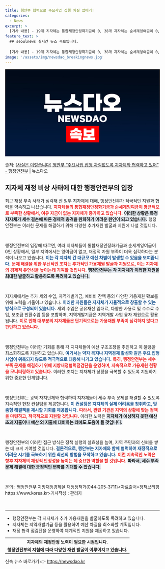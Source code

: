 ```yaml
---
title: 행안부 협력으로 주요사업 집행 차질 없애기!
categories:
  - News
excerpt: >
  [기사 내용] - 19개 지자체는 통합재정안정화기금이 0, 38개 지자체는 순세계잉여금이 0, 4개 지자체는…
feature_text: >
  ## seoulnews 실시간 뉴스 속보입니다.

  [기사 내용] - 19개 지자체는 통합재정안정화기금이 0, 38개 지자체는 순세계잉여금이 0, 4개 지자체는…
image: '/assets/img/newsdao_breakingnews.jpg'
---
```


![뉴스다오 속보](/assets/img/newsdao_breakingnews.jpg)

<p>출처: <a href="https://newsdao.kr/2300" rel="dofollow">[사실은 이렇습니다] 행안부 “주요사업 집행 차질없도록 지자체와 협력하고 있어” - 행정안전부</a> | 뉴스다오</p>

<h2 data-ke-size="size26">지자체 재정 비상 사태에 대한 행정안전부의 입장</h2>

<p data-ke-size="size16">최근 재정 부족 사태가 심각해 진 일부 지자체에 대해, 행정안전부가 적극적인 지원과 협력을 약속하고 나섰습니다. <b><span style="color: #ee2323;">지자체들의 통합재정안정화기금과 순세계잉여금이 평균적으로 부족한 상황에서, 여유 자금이 없는 지자체가 증가하고 있습니다.</span></b> <b><span style="background-color: #21538527;">이러한 상황은 특정 지자체가 세수 결손에 따른 경제적 충격을 완화하기 어려운 원인이 되고 있습니다.</span></b> 행정안전부는 이러한 문제를 해결하기 위해 다양한 추가재원 발굴과 지원에 나설 것입니다.</p>

<p data-ke-size="size16">&nbsp;</p>

행정안전부의 입장에 따르면, 여러 지자체들이 통합재정안정화기금과 순세계잉여금이 0인 상황에서, 일부 지역에서는 잉여금이 없고, 재정적 자원 부족이 더욱 심각하다는 분석이 나오고 있습니다. <b><span style="color: #1a5490;">이는 각 지자체 간 대규모 예산 차별이 발생할 수 있음을 보여줍니다.</span></b> <b><span style="color: #ee2323;">문제 해결을 위한 우선적인 조치는 추가적인 가용재원 발굴과 지원으로, 이는 지자체의 경제적 유연성을 높이는데 기여할 것입니다.</span></b> <b><span style="background-color: #21538527;">행정안전부는 각 지자체가 이러한 재원을 최대한 발굴하고 활용하도록 독려하고 있습니다.</span></b>

<p data-ke-size="size16">&nbsp;</p>

지자체에서는 추가 세외 수입, 지역개발기금, 예비비 잔액 등의 다양한 가용재원 확보를 위해 노력을 기울이고 있습니다. <b><span style="color: #1a5490;">이러한 자원들은 지자체가 자율적으로 창출할 수 있는 방식으로 구성되어 있습니다.</span></b> 세외 수입은 공유재산 임대료, 다양한 사용료 및 수수료 수입, 보조금 반환수입 등을 포함하며, 지역개발기금은 지역개발 사업 융자 재원으로 활용됩니다. <b><span style="color: #ee2323;">이로 인해 대부분의 지자체들은 단기적으로는 가용재원 부족이 심각하지 않다고 판단하고 있습니다.</span></b>

<p data-ke-size="size16">&nbsp;</p>

행정안전부는 이러한 기회를 통해 각 지자체들이 예산 구조조정을 추진하고 이·불용을 최소화하도록 지원하고 있습니다. <b><span style="color: #1a5490;">여기서는 약자 복지나 지역경제 활성화 같은 주요 집행 사업이 위축되지 않도록 적극적으로 대응해 나가고 있습니다.</span></b> <b><span style="color: #ee2323;">특히, 행정안전부는 세수 부족 문제를 해결하기 위해 지방재정협력점검단을 운영하며, 지속적으로 가용재원 현황을 모니터링하고 있습니다.</span></b> 이러한 조치는 지자체가 상황을 극복할 수 있도록 지원하기 위한 중요한 단계입니다.

<p data-ke-size="size16">&nbsp;</p>

행정안전부는 광역 자치단체와 협력하여 지자체들이 세수 부족 문제를 해결할 수 있도록 지속적인 현장 컨설팅을 제공합니다. <b><span style="color: #1a5490;">이 컨설팅은 지자체의 실제 어려움을 청취하고, 맞춤형 해결책을 제시할 기회를 제공합니다.</span></b> <b><span style="color: #ee2323;">따라서, 관련 기관은 지역의 상황에 맞는 정책을 마련하고, 적극적으로 지원할 것입니다.</span></b> 이러한 노력은 <b><span style="background-color: #21538527;">지자체가 예상하지 못한 예산 초과 지출이나 예산 외 지출에 대비하는 데에도 도움이 될 것입니다.</span></b>

<p data-ke-size="size16">&nbsp;</p>

행정안전부의 이러한 접근 방식은 정책 실행의 실효성을 높여, 지역 주민과의 신뢰를 쌓는 데 크게 기여할 것입니다. <b><span style="color: #1a5490;">결론적으로, 행안부는 지자체와 함께 협력하여 재정적으로 어려운 시기를 극복하기 위한 최선의 방법을 모색하고 있습니다.</span></b> <b><span style="color: #ee2323;">이런 지속적인 노력은 향후 지자체의 재정적 안정성을 높이는 데 중요한 역할을 할 것입니다.</span></b> <b><span style="background-color: #21538527;">따라서, 세수 부족 문제 해결에 대한 긍정적인 변화를 기대할 수 있습니다.</span></b>

<p data-ke-size="size16">&nbsp;</p>

<p data-ke-size="size16">문의 : 행정안전부 지방재정경제실 재정정책과(044-205-3711)<자료출처=정책브리핑 https://www.korea.kr>기사작성 : 관리자</p>

<p data-ke-size="size16">&nbsp;</p>

<hr style="border: 1px solid #ccc;"> 

<ul>
    <li>행정안전부는 각 지자체가 추가 가용재원을 발굴하도록 독려하고 있습니다.</li>
    <li>지자체는 지역개발기금 등을 활용하여 예산 차질을 최소화할 계획입니다.</li>
    <li>재정 협력 점검단을 운영하여 체계적인 지원을 제공하고 있습니다.</li>
</ul>

<table style="width:100%; border-collapse:collapse;">
  <tr>
    <td style="text-align: center; height: 17px;"><b>지자체의 재정안정 노력이 필요한 시점입니다.</b></td>
  </tr>
  <tr>
    <td style="text-align: center; height: 17px;"><b>행정안전부의 지침에 따라 다양한 재원 발굴이 이루어지고 있습니다.</b></td>
  </tr>
</table> 

신속 뉴스 바로가기 👉 <a href="https://newsdao.kr" rel="dofollow">https://newsdao.kr</a>


